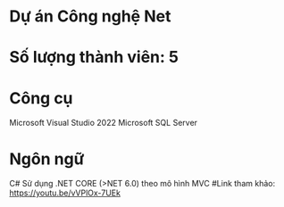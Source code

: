 # Dự án Công nghệ Net
# Số lượng thành viên: 5
# Công cụ 
Microsoft Visual Studio 2022
Microsoft SQL Server
# Ngôn ngữ
C#
Sử dụng .NET CORE (>NET 6.0) theo mô hình MVC
#Link tham khảo: https://youtu.be/vVPlOx-7UEk
